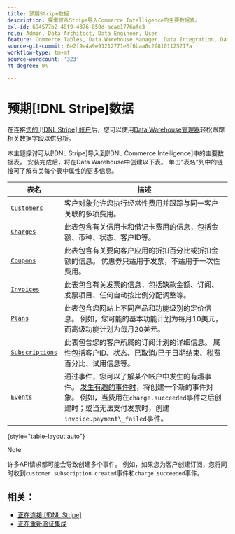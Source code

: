 ```yaml
---
title: 预期Stripe数据
description: 探索可从Stripe导入Commerce Intelligence的主要数据表。
exl-id: 694577b2-48f9-4376-850d-acae1776afe3
role: Admin, Data Architect, Data Engineer, User
feature: Commerce Tables, Data Warehouse Manager, Data Integration, Data Import/Export
source-git-commit: 6e2f9e4a9e91212771e6f6baa8c2f8101125217a
workflow-type: tm+mt
source-wordcount: '323'
ht-degree: 0%

---
```


# 预期[!DNL Stripe]数据

在连接[您的 [!DNL Stripe] 帐户](../integrations/stripe.md)后，您可以使用[Data Warehouse管理器](../../../data-analyst/data-warehouse-mgr/tour-dwm.md)轻松跟踪相关数据字段以供分析。

本主题探讨可从[!DNL Stripe]导入到[!DNL Commerce Intelligence]中的主要数据表。 安装完成后，将在Data Warehouse中创建以下表。 单击“表名”列中的链接可了解有关每个表中属性的更多信息。

| **表名** | **描述** |
|-----|-----|
| [`Customers`](https://stripe.com/docs/sources/customers) | 客户对象允许您执行经常性费用并跟踪与同一客户关联的多项费用。 |
| [`Charges`](https://stripe.com/docs/payments/payment-intents/migration/charges) | 此表包含有关信用卡和借记卡费用的信息，包括金额、币种、状态、客户ID等。 |
| [`Coupons`](https://stripe.com/docs/api/coupons/object) | 此表包含有关要向客户应用的折扣百分比或折扣金额的信息。 优惠券只适用于发票，不适用于一次性费用。 |
| [`Invoices`](https://stripe.com/docs/billing/migration/invoice-states) | 此表包含有关发票的信息，包括缺款金额、订阅、发票项目、任何自动按比例分配调整等。 |
| [`Plans`](https://stripe.com/docs/api/plans/object) | 此表包含您网站上不同产品和功能级别的定价信息。 例如，您可能的基本功能计划为每月10美元，而高级功能计划为每月20美元。 |
| [`Subscriptions`](https://stripe.com/docs/api/subscriptions/object) | 此表包含您的客户所属的订阅计划的详细信息。 属性包括客户ID、状态、已取消/已于日期结束、税费百分比、试用信息等。 |
| [`Events`](https://stripe.com/docs/development/dashboard/events) | 通过事件，您可以了解某个帐户中发生的有趣事件。 [发生有趣的事件时](https://stripe.com/docs/api/events/types)，将创建一个新的事件对象。 例如，当费用在`charge.succeeded`事件之后创建时；或当无法支付发票时，创建`invoice.payment\_failed`事件。 |

{style="table-layout:auto"}

>[!NOTE]
>
>许多API请求都可能会导致创建多个事件。 例如，如果您为客户创建订阅，您将同时收到`customer.subscription.created`事件和`charge.succeeded`事件。

## 相关：

* [正在连接 [!DNL Stripe]](../integrations/stripe.md)
* [正在重新验证集成](https://experienceleague.adobe.com/docs/commerce-knowledge-base/kb/how-to/mbi-reauthenticating-integrations.html?lang=zh-Hans)
